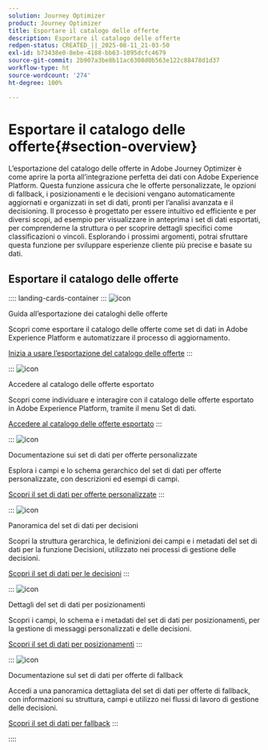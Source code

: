 ```yaml
---
solution: Journey Optimizer
product: Journey Optimizer
title: Esportare il catalogo delle offerte
description: Esportare il catalogo delle offerte
redpen-status: CREATED_||_2025-08-11_21-03-50
exl-id: b73438e0-8ebe-4188-bb63-1095dcfc4679
source-git-commit: 2b907a3be8b11ac6308d0b563e122c88478d1d37
workflow-type: ht
source-wordcount: '274'
ht-degree: 100%

---
```


# Esportare il catalogo delle offerte{#section-overview}

L’esportazione del catalogo delle offerte in Adobe Journey Optimizer è come aprire la porta all’integrazione perfetta dei dati con Adobe Experience Platform. Questa funzione assicura che le offerte personalizzate, le opzioni di fallback, i posizionamenti e le decisioni vengano automaticamente aggiornati e organizzati in set di dati, pronti per l’analisi avanzata e il decisioning. Il processo è progettato per essere intuitivo ed efficiente e per diversi scopi, ad esempio per visualizzare in anteprima i set di dati esportati, per comprenderne la struttura o per scoprire dettagli specifici come classificazioni o vincoli. Esplorando i prossimi argomenti, potrai sfruttare questa funzione per sviluppare esperienze cliente più precise e basate su dati.

## Esportare il catalogo delle offerte

:::: landing-cards-container
:::
![icon](https://cdn.experienceleague.adobe.com/icons/circle-play.svg?lang=it)

Guida all’esportazione dei cataloghi delle offerte

Scopri come esportare il catalogo delle offerte come set di dati in Adobe Experience Platform e automatizzare il processo di aggiornamento.

[Inizia a usare l’esportazione del catalogo delle offerte](../using/offers/export-catalog/get-started-export.md)
:::

:::
![icon](https://cdn.experienceleague.adobe.com/icons/list-check.svg)

Accedere al catalogo delle offerte esportato

Scopri come individuare e interagire con il catalogo delle offerte esportato in Adobe Experience Platform, tramite il menu Set di dati.

[Accedere al catalogo delle offerte esportato](../using/offers/export-catalog/access-dataset.md)
:::

:::
![icon](https://cdn.experienceleague.adobe.com/icons/code-branch.svg?lang=it)

Documentazione sui set di dati per offerte personalizzate

Esplora i campi e lo schema gerarchico del set di dati per offerte personalizzate, con descrizioni ed esempi di campi.

[Scopri il set di dati per offerte personalizzate](../using/offers/export-catalog/export-offers.md)
:::

:::
![icon](https://cdn.experienceleague.adobe.com/icons/code-branch.svg?lang=it)

Panoramica del set di dati per decisioni

Scopri la struttura gerarchica, le definizioni dei campi e i metadati del set di dati per la funzione Decisioni, utilizzato nei processi di gestione delle decisioni.

[Scopri il set di dati per le decisioni](../using/offers/export-catalog/export-decisions.md)
:::

:::
![icon](https://cdn.experienceleague.adobe.com/icons/puzzle-piece.svg?lang=it)

Dettagli del set di dati per posizionamenti

Scopri i campi, lo schema e i metadati del set di dati per posizionamenti, per la gestione di messaggi personalizzati e delle decisioni.

[Scopri il set di dati per posizionamenti](../using/offers/export-catalog/export-placements.md)
:::

:::
![icon](https://cdn.experienceleague.adobe.com/icons/puzzle-piece.svg?lang=it)

Documentazione sul set di dati per offerte di fallback

Accedi a una panoramica dettagliata del set di dati per offerte di fallback, con informazioni su struttura, campi e utilizzo nei flussi di lavoro di gestione delle decisioni.

[Scopri il set di dati per fallback](../using/offers/export-catalog/export-fallback.md)
:::

::::
